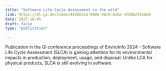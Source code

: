 ```yaml
---
title: "Software Life Cycle Assessment in the wild"
link: https://dl.gi.de/items/442b63a4-8006-40c9-bcbe-378862f61de8
date: 2023-10-05
draft: false
type: "publication"

---
```

Publication in the GI conference proceedings of EnviroInfo 2024 - Software Life Cycle Assessment (SLCA) is gaining attention for its environmental impacts in production, deployment, usage, and disposal. Unlike LCA for physical products, SLCA is still evolving in software.